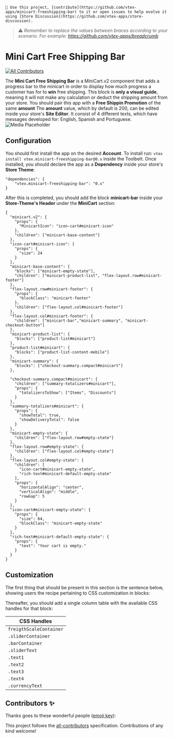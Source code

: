 `📢 Use this project, [contribute](https://github.com/vtex-apps/minicart-freeshipping-bar) to it or open issues to help evolve it using [Store Discussion](https://github.com/vtex-apps/store-discussion).`

> :warning: *Remember to replace the values between braces according to your scenario. For example: https://github.com/vtex-apps/breadcrumb*

# Mini Cart Free Shipping Bar

<!-- ALL-CONTRIBUTORS-BADGE:START - Do not remove or modify this section -->
[![All Contributors](https://img.shields.io/badge/all_contributors-0-orange.svg?style=flat-square)](#contributors-)
<!-- ALL-CONTRIBUTORS-BADGE:END -->

The **Mini Cart Free Shipping Bar** is a MiniCart.v2 component that adds a progress bar to the minicart in order to display how much progress a customer has for to **win** free shipping. 
This block is **only a visual guide**, meaning it will not make any calculation or deduct the shipping amount from your store. You should pair this app with a **Free Shippin Promotion** of the same **amount**
The **amount** value, which by default is 200, can be edited inside your store's **Site Editor**. 
It consist of 4 different texts, which have messages developed for: English, Spanish and Portuguese. 
![Media Placeholder](https://gitlab.com/vtex_europe/minicart-free-shipping-bar/-/blob/master/docs/Screenshot_2020-10-08_at_10.55.51.png)

## Configuration
You should first install the app on the desired **Account**. To install run: `vtex install vtex.minicart-freeshipping-bar@0.x` inside the Toolbelt. 
Once installed, you should declare the app as a **Dependency** inside your store's **Store Theme**:
```
"dependencies": { 
    "vtex.minicart-freeshipping-bar": "0.x"
}
```

After this is completed, you should add the block **minicart-bar** inside your **Store-Theme's Header** under the **MiniCart** section:
```
{
  "minicart.v2": {
    "props": {
      "MinicartIcon": "icon-cart#minicart-icon"
    },
    "children": ["minicart-base-content"]
  },
  "icon-cart#minicart-icon": {
    "props": {
      "size": 24
    }
  },
  "minicart-base-content": {
    "blocks": ["minicart-empty-state"],
    "children": ["minicart-product-list", "flex-layout.row#minicart-footer"]
  },
  "flex-layout.row#minicart-footer": {
    "props": {
      "blockClass": "minicart-footer"
    },
    "children": ["flex-layout.col#minicart-footer"]
  },
  "flex-layout.col#minicart-footer": {
    "children": ["minicart-bar","minicart-summary", "minicart-checkout-button"]
  },
  "minicart-product-list": {
    "blocks": ["product-list#minicart"]
  },
  "product-list#minicart": {
    "blocks": ["product-list-content-mobile"]
  },
  "minicart-summary": {
    "blocks": ["checkout-summary.compact#minicart"]
  },

  "checkout-summary.compact#minicart": {
    "children": ["summary-totalizers#minicart"],
    "props": {
      "totalizersToShow": ["Items", "Discounts"]
    }
  },
  "summary-totalizers#minicart": {
    "props": {
      "showTotal": true,
      "showDeliveryTotal": false
    }
  },
  "minicart-empty-state": {
    "children": ["flex-layout.row#empty-state"]
  },
  "flex-layout.row#empty-state": {
    "children": ["flex-layout.col#empty-state"]
  },
  "flex-layout.col#empty-state": {
    "children": [
      "icon-cart#minicart-empty-state",
      "rich-text#minicart-default-empty-state"
    ],
    "props": {
      "horizontalAlign": "center",
      "verticalAlign": "middle",
      "rowGap": 5
    }
  },
  "icon-cart#minicart-empty-state": {
    "props": {
      "size": 64,
      "blockClass": "minicart-empty-state"
    }
  },
  "rich-text#minicart-default-empty-state": {
    "props": {
      "text": "Your cart is empty."
    }
  }
}
```
## Customization

The first thing that should be present in this section is the sentence below, showing users the recipe pertaining to CSS customization in blocks:

Thereafter, you should add a single column table with the available CSS handles for that block:

| CSS Handles |
| ----------- | 
| `freigthScaleContainer` | 
| `.sliderContainer` | 
| `.barContainer` | 
| `.sliderText` | 
| `.text1` |
| `.text2` |
| `.text3` |
| `.text4` |
| `.currencyText` |

## Contributors ✨

Thanks goes to these wonderful people ([emoji key](https://allcontributors.org/docs/en/emoji-key)):

<!-- ALL-CONTRIBUTORS-LIST:START - Do not remove or modify this section -->
<!-- prettier-ignore-start -->
<!-- markdownlint-disable -->
<!-- markdownlint-enable -->
<!-- prettier-ignore-end -->
<!-- ALL-CONTRIBUTORS-LIST:END -->

This project follows the [all-contributors](https://github.com/all-contributors/all-contributors) specification. Contributions of any kind welcome!
